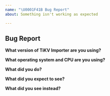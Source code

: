 ```yaml
---
name: "\U0001F41B Bug Report"
about: Something isn't working as expected

---
```


## Bug Report

**What version of TiKV Importer are you using?**
<!-- You can run `tikv-importer --version` -->
<!-- Provide versions of `tidb-lightning`, `tikv-server` and `pd-server` if necessary -->

**What operating system and CPU are you using?**
<!-- You can run `cat /proc/cpuinfo` -->

**What did you do?**
<!-- If possible, provide a recipe for reproducing the error. A complete runnable program is good. -->

**What did you expect to see?**

**What did you see instead?**
